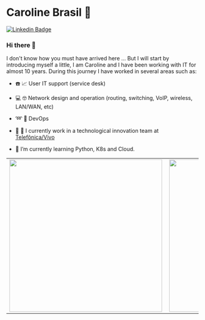 

<!--
**carolinebrasil/carolinebrasil** is a ✨ _special_ ✨ repository because its `README.md` (this file) appears on your GitHub profile.

Here are some ideas to get you started:

- 🔭 I’m currently working on ...
- 🌱 I’m currently learning ...
- 👯 I’m looking to collaborate on ...
- 🤔 I’m looking for help with ...
- 💬 Ask me about ...
- 📫 How to reach me: ...
- 😄 Pronouns: ...
- ⚡ Fun fact: ...
-->

# Caroline Brasil :woman:

[![Linkedin Badge](https://img.shields.io/badge/-LinkedIn-blue?style=flat-square&logo=Linkedin&logoColor=white&link=https://www.linkedin.com/in/carolinebrasil/)](https://www.linkedin.com/in/carolinebrasil/)

### Hi there 👋

I don't know how you must have arrived here ...
But I will start by introducing myself a little, I am Caroline and I have been working with IT for almost 10 years. During this journey I have worked in several areas such as:

 - :phone: :chart_with_upwards_trend: User IT support (service desk) 
 - :computer: :nerd_face: Network design and operation (routing, switching, VoIP, wireless, LAN/WAN, etc)
 - :loop: :pushpin: DevOps 
 - :space_invader: :rocket: I currently work in a technological innovation team at [Telefônica/Vivo](https://www.linkedin.com/company/vivo-telefonicabr/)

- 🌱 I’m currently learning Python, K8s and Cloud.

<center>
 <table>
   <tr>
       <td><img width="400px" align="left" src="https://github-readme-stats.vercel.app/api/top-langs/?username=carolinebrasil&hide=javascript,css,html&layout=compact" /></td>
       <td><img width="400px" align="left" src="https://github-readme-stats.vercel.app/api?username=carolinebrasil&count_private=true" /></td>
   </tr>
 </table>
